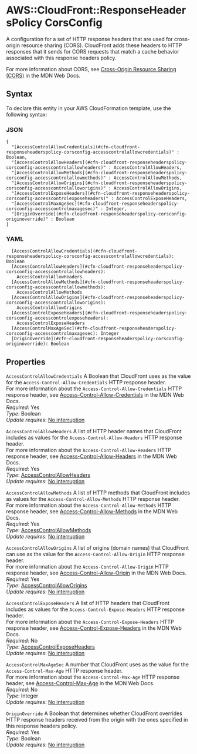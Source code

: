# AWS::CloudFront::ResponseHeadersPolicy CorsConfig<a name="aws-properties-cloudfront-responseheaderspolicy-corsconfig"></a>

A configuration for a set of HTTP response headers that are used for cross\-origin resource sharing \(CORS\)\. CloudFront adds these headers to HTTP responses that it sends for CORS requests that match a cache behavior associated with this response headers policy\.

For more information about CORS, see [Cross\-Origin Resource Sharing \(CORS\)](https://developer.mozilla.org/en-US/docs/Web/HTTP/CORS) in the MDN Web Docs\.

## Syntax<a name="aws-properties-cloudfront-responseheaderspolicy-corsconfig-syntax"></a>

To declare this entity in your AWS CloudFormation template, use the following syntax:

### JSON<a name="aws-properties-cloudfront-responseheaderspolicy-corsconfig-syntax.json"></a>

```
{
  "[AccessControlAllowCredentials](#cfn-cloudfront-responseheaderspolicy-corsconfig-accesscontrolallowcredentials)" : Boolean,
  "[AccessControlAllowHeaders](#cfn-cloudfront-responseheaderspolicy-corsconfig-accesscontrolallowheaders)" : AccessControlAllowHeaders,
  "[AccessControlAllowMethods](#cfn-cloudfront-responseheaderspolicy-corsconfig-accesscontrolallowmethods)" : AccessControlAllowMethods,
  "[AccessControlAllowOrigins](#cfn-cloudfront-responseheaderspolicy-corsconfig-accesscontrolalloworigins)" : AccessControlAllowOrigins,
  "[AccessControlExposeHeaders](#cfn-cloudfront-responseheaderspolicy-corsconfig-accesscontrolexposeheaders)" : AccessControlExposeHeaders,
  "[AccessControlMaxAgeSec](#cfn-cloudfront-responseheaderspolicy-corsconfig-accesscontrolmaxagesec)" : Integer,
  "[OriginOverride](#cfn-cloudfront-responseheaderspolicy-corsconfig-originoverride)" : Boolean
}
```

### YAML<a name="aws-properties-cloudfront-responseheaderspolicy-corsconfig-syntax.yaml"></a>

```
  [AccessControlAllowCredentials](#cfn-cloudfront-responseheaderspolicy-corsconfig-accesscontrolallowcredentials): Boolean
  [AccessControlAllowHeaders](#cfn-cloudfront-responseheaderspolicy-corsconfig-accesscontrolallowheaders): 
    AccessControlAllowHeaders
  [AccessControlAllowMethods](#cfn-cloudfront-responseheaderspolicy-corsconfig-accesscontrolallowmethods): 
    AccessControlAllowMethods
  [AccessControlAllowOrigins](#cfn-cloudfront-responseheaderspolicy-corsconfig-accesscontrolalloworigins): 
    AccessControlAllowOrigins
  [AccessControlExposeHeaders](#cfn-cloudfront-responseheaderspolicy-corsconfig-accesscontrolexposeheaders): 
    AccessControlExposeHeaders
  [AccessControlMaxAgeSec](#cfn-cloudfront-responseheaderspolicy-corsconfig-accesscontrolmaxagesec): Integer
  [OriginOverride](#cfn-cloudfront-responseheaderspolicy-corsconfig-originoverride): Boolean
```

## Properties<a name="aws-properties-cloudfront-responseheaderspolicy-corsconfig-properties"></a>

`AccessControlAllowCredentials`  <a name="cfn-cloudfront-responseheaderspolicy-corsconfig-accesscontrolallowcredentials"></a>
A Boolean that CloudFront uses as the value for the `Access-Control-Allow-Credentials` HTTP response header\.  
For more information about the `Access-Control-Allow-Credentials` HTTP response header, see [Access\-Control\-Allow\-Credentials](https://developer.mozilla.org/en-US/docs/Web/HTTP/Headers/Access-Control-Allow-Credentials) in the MDN Web Docs\.  
*Required*: Yes  
*Type*: Boolean  
*Update requires*: [No interruption](https://docs.aws.amazon.com/AWSCloudFormation/latest/UserGuide/using-cfn-updating-stacks-update-behaviors.html#update-no-interrupt)

`AccessControlAllowHeaders`  <a name="cfn-cloudfront-responseheaderspolicy-corsconfig-accesscontrolallowheaders"></a>
A list of HTTP header names that CloudFront includes as values for the `Access-Control-Allow-Headers` HTTP response header\.  
For more information about the `Access-Control-Allow-Headers` HTTP response header, see [Access\-Control\-Allow\-Headers](https://developer.mozilla.org/en-US/docs/Web/HTTP/Headers/Access-Control-Allow-Headers) in the MDN Web Docs\.  
*Required*: Yes  
*Type*: [AccessControlAllowHeaders](aws-properties-cloudfront-responseheaderspolicy-accesscontrolallowheaders.md)  
*Update requires*: [No interruption](https://docs.aws.amazon.com/AWSCloudFormation/latest/UserGuide/using-cfn-updating-stacks-update-behaviors.html#update-no-interrupt)

`AccessControlAllowMethods`  <a name="cfn-cloudfront-responseheaderspolicy-corsconfig-accesscontrolallowmethods"></a>
A list of HTTP methods that CloudFront includes as values for the `Access-Control-Allow-Methods` HTTP response header\.  
For more information about the `Access-Control-Allow-Methods` HTTP response header, see [Access\-Control\-Allow\-Methods](https://developer.mozilla.org/en-US/docs/Web/HTTP/Headers/Access-Control-Allow-Methods) in the MDN Web Docs\.  
*Required*: Yes  
*Type*: [AccessControlAllowMethods](aws-properties-cloudfront-responseheaderspolicy-accesscontrolallowmethods.md)  
*Update requires*: [No interruption](https://docs.aws.amazon.com/AWSCloudFormation/latest/UserGuide/using-cfn-updating-stacks-update-behaviors.html#update-no-interrupt)

`AccessControlAllowOrigins`  <a name="cfn-cloudfront-responseheaderspolicy-corsconfig-accesscontrolalloworigins"></a>
A list of origins \(domain names\) that CloudFront can use as the value for the `Access-Control-Allow-Origin` HTTP response header\.  
For more information about the `Access-Control-Allow-Origin` HTTP response header, see [Access\-Control\-Allow\-Origin](https://developer.mozilla.org/en-US/docs/Web/HTTP/Headers/Access-Control-Allow-Origin) in the MDN Web Docs\.  
*Required*: Yes  
*Type*: [AccessControlAllowOrigins](aws-properties-cloudfront-responseheaderspolicy-accesscontrolalloworigins.md)  
*Update requires*: [No interruption](https://docs.aws.amazon.com/AWSCloudFormation/latest/UserGuide/using-cfn-updating-stacks-update-behaviors.html#update-no-interrupt)

`AccessControlExposeHeaders`  <a name="cfn-cloudfront-responseheaderspolicy-corsconfig-accesscontrolexposeheaders"></a>
A list of HTTP headers that CloudFront includes as values for the `Access-Control-Expose-Headers` HTTP response header\.  
For more information about the `Access-Control-Expose-Headers` HTTP response header, see [Access\-Control\-Expose\-Headers](https://developer.mozilla.org/en-US/docs/Web/HTTP/Headers/Access-Control-Expose-Headers) in the MDN Web Docs\.  
*Required*: No  
*Type*: [AccessControlExposeHeaders](aws-properties-cloudfront-responseheaderspolicy-accesscontrolexposeheaders.md)  
*Update requires*: [No interruption](https://docs.aws.amazon.com/AWSCloudFormation/latest/UserGuide/using-cfn-updating-stacks-update-behaviors.html#update-no-interrupt)

`AccessControlMaxAgeSec`  <a name="cfn-cloudfront-responseheaderspolicy-corsconfig-accesscontrolmaxagesec"></a>
A number that CloudFront uses as the value for the `Access-Control-Max-Age` HTTP response header\.  
For more information about the `Access-Control-Max-Age` HTTP response header, see [Access\-Control\-Max\-Age](https://developer.mozilla.org/en-US/docs/Web/HTTP/Headers/Access-Control-Max-Age) in the MDN Web Docs\.  
*Required*: No  
*Type*: Integer  
*Update requires*: [No interruption](https://docs.aws.amazon.com/AWSCloudFormation/latest/UserGuide/using-cfn-updating-stacks-update-behaviors.html#update-no-interrupt)

`OriginOverride`  <a name="cfn-cloudfront-responseheaderspolicy-corsconfig-originoverride"></a>
A Boolean that determines whether CloudFront overrides HTTP response headers received from the origin with the ones specified in this response headers policy\.  
*Required*: Yes  
*Type*: Boolean  
*Update requires*: [No interruption](https://docs.aws.amazon.com/AWSCloudFormation/latest/UserGuide/using-cfn-updating-stacks-update-behaviors.html#update-no-interrupt)